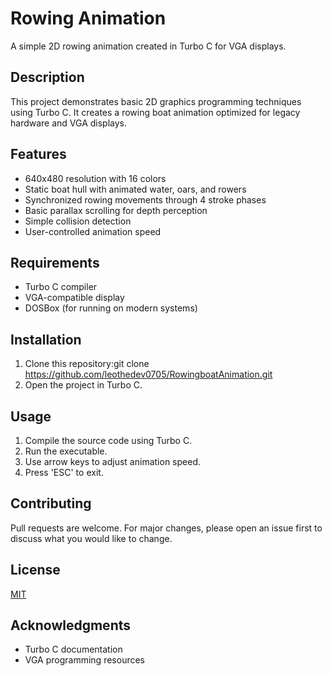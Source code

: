 # Rowing Animation

A simple 2D rowing animation created in Turbo C for VGA displays.

## Description

This project demonstrates basic 2D graphics programming techniques using Turbo C. It creates a rowing boat animation optimized for legacy hardware and VGA displays.

## Features

- 640x480 resolution with 16 colors
- Static boat hull with animated water, oars, and rowers
- Synchronized rowing movements through 4 stroke phases
- Basic parallax scrolling for depth perception
- Simple collision detection
- User-controlled animation speed

## Requirements

- Turbo C compiler
- VGA-compatible display
- DOSBox (for running on modern systems)

## Installation

1. Clone this repository:git clone https://github.com/leothedev0705/RowingboatAnimation.git
2. Open the project in Turbo C.

## Usage

1. Compile the source code using Turbo C.
2. Run the executable.
3. Use arrow keys to adjust animation speed.
4. Press 'ESC' to exit.

## Contributing

Pull requests are welcome. For major changes, please open an issue first to discuss what you would like to change.

## License

[MIT](https://choosealicense.com/licenses/mit/)

## Acknowledgments

- Turbo C documentation
- VGA programming resources
